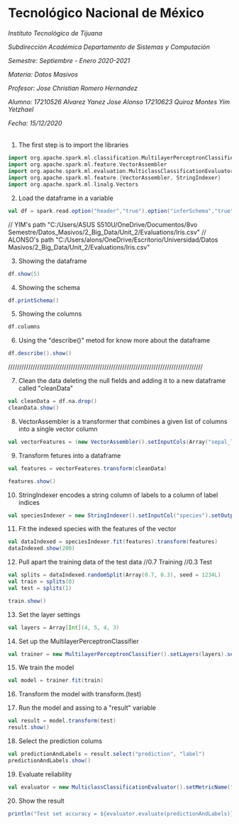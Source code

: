 <h1>Tecnológico Nacional de México</h1>
<h6> Instituto Tecnológico de Tijuana 

Subdirección Académica 
Departamento de Sistemas y Computación 

Semestre: Septiembre - Enero 2020-2021

Materia:
Datos Masivos

Profesor: 
Jose Christian Romero Hernandez

Alumno: 
17210526 Alvarez Yanez Jose Alonso
17210623 Quiroz Montes Yim Yetzhael


Fecha:
15/12/2020 </h6>

1. The first step is to import the libraries
```scala
import org.apache.spark.ml.classification.MultilayerPerceptronClassifier
import org.apache.spark.ml.feature.VectorAssembler
import org.apache.spark.ml.evaluation.MulticlassClassificationEvaluator
import org.apache.spark.ml.feature.{VectorAssembler, StringIndexer}
import org.apache.spark.ml.linalg.Vectors
```
2. Load the dataframe in a variable
```scala
val df = spark.read.option("header","true").option("inferSchema","true").csv("C:/Users/alons/OneDrive/Escritorio/Universidad/Datos Masivos/2_Big_Data/Unit_2/Evaluations/Iris.csv")
```
// YIM's path "C:/Users/ASUS S510U/OneDrive/Documentos/8vo Semestre/Datos_Masivos/2_Big_Data/Unit_2/Evaluations/Iris.csv"
// ALONSO's path  "C:/Users/alons/OneDrive/Escritorio/Universidad/Datos Masivos/2_Big_Data/Unit_2/Evaluations/Iris.csv"

3. Showing the dataframe
```scala
df.show(5) 
```
4. Showing the schema
```scala
df.printSchema()
```
5. Showing the  columns
```scala
df.columns
```
6. Using the "describe()" metod for know more about the dataframe
```scala
df.describe().show()
```
 
///////////////////////////////////////////////////////////////////////////////////////

7. Clean the data deleting the null fields and adding it to  a new dataframe called "cleanData"
```scala
val cleanData = df.na.drop()
cleanData.show()
```
8. VectorAssembler is a transformer that combines a given list of columns into a single vector column
```scala
val vectorFeatures = (new VectorAssembler().setInputCols(Array("sepal_length","sepal_width","petal_length","petal_width")).setOutputCol("features"))
```
9. Transform fetures into a dataframe
```scala
val features = vectorFeatures.transform(cleanData)
```

```scala
features.show()
```
10. StringIndexer encodes a string column of labels to a column of label indices 
```scala
val speciesIndexer = new StringIndexer().setInputCol("species").setOutputCol("label")
```
11. Fit the indexed species with the features of the vector
```scala
val dataIndexed = speciesIndexer.fit(features).transform(features)
dataIndexed.show(200)
```
12. Pull apart the training data of the test data
//0.7 Training
//0.3 Test
```scala
val splits = dataIndexed.randomSplit(Array(0.7, 0.3), seed = 1234L)
val train = splits(0)
val test = splits(1)

train.show()
```

13. Set the layer settings
```scala
val layers = Array[Int](4, 5, 4, 3)
```
14. Set up the MultilayerPerceptronClassifier
```scala
val trainer = new MultilayerPerceptronClassifier().setLayers(layers).setBlockSize(128).setSeed(1234L).setMaxIter(100)  
```
15.  We train the model 
```scala
val model = trainer.fit(train)
```
16. Transform the model with transform.(test)

17. Run the model and assing to a "result" variable
```scala
val result = model.transform(test)
result.show()
```
18. Select the prediction colums
```scala
val predictionAndLabels = result.select("prediction", "label")
predictionAndLabels.show()
```
19. Evaluate reliability
```scala
val evaluator = new MulticlassClassificationEvaluator().setMetricName("accuracy")
```

20. Show the result
```scala
println("Test set accuracy = ${evaluator.evaluate(predictionAndLabels)}")
```